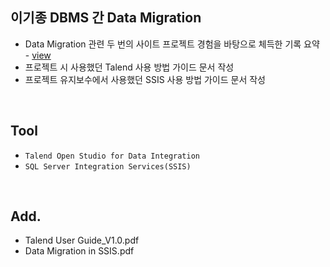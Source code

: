 ## 이기종 DBMS 간 Data Migration
- Data Migration 관련 두 번의 사이트 프로젝트 경험을 바탕으로 체득한 기록 요약 - <a href = "https://github.com/naya106/Data_Migration_between_RDBMS/wiki/%EC%9D%B4-%EA%B8%B0%EC%A2%85-DBMS-%EA%B0%84-Data-Migration-%EC%8B%9C-%EA%B3%A0%EB%A0%A4-%EC%82%AC%ED%95%AD">view</a>
- 프로젝트 시 사용했던 Talend 사용 방법 가이드 문서 작성
- 프로젝트 유지보수에서 사용했던 SSIS 사용 방법 가이드 문서 작성
<br>

## Tool
- `Talend Open Studio for Data Integration`
- `SQL Server Integration Services(SSIS)`
<br>

## Add.
- Talend User Guide_V1.0.pdf
- Data Migration in SSIS.pdf
